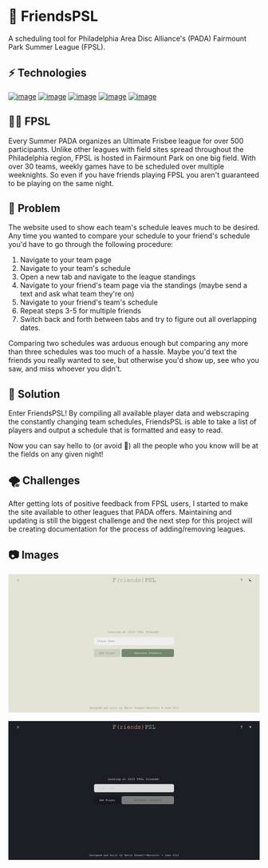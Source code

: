 # 🥏 FriendsPSL

A scheduling tool for Philadelphia Area Disc Alliance's (PADA) Fairmount Park Summer League (FPSL).

## ⚡️ Technologies
[![image](https://img.shields.io/badge/next%20js-000000?style=for-the-badge&logo=nextdotjs&logoColor=white)](https://nextjs.org/)
[![image](https://img.shields.io/badge/Tailwind_CSS-38B2AC?style=for-the-badge&logo=tailwind-css&logoColor=white)](https://tailwindcss.com/)
[![image](https://img.shields.io/badge/TypeScript-007ACC?style=for-the-badge&logo=typescript&logoColor=white)](https://www.typescriptlang.org/)
[![image](https://img.shields.io/badge/MongoDB-4EA94B?style=for-the-badge&logo=mongodb&logoColor=white)](https://www.mongodb.com/)
[![image](https://img.shields.io/badge/Vercel-000000?style=for-the-badge&logo=vercel&logoColor=white)](https://vercel.com/)

## 🏃‍♂️ FPSL
Every Summer PADA organizes an Ultimate Frisbee league for over 500 participants. Unlike other leagues with field sites spread throughout the Philadelphia region, FPSL is hosted in Fairmount Park on one big field. With over 30 teams, weekly games have to be scheduled over multiple weeknights. So even if you have friends playing FPSL you aren't guaranteed to be playing on the same night.

## 🙁 Problem
The website used to show each team's schedule leaves much to be desired. Any time you wanted to compare your schedule to your friend's schedule you'd have to go through the following procedure:

1. Navigate to your team page
2. Navigate to your team's schedule
3. Open a new tab and navigate to the league standings
4. Navigate to your friend's team page via the standings (maybe send a text and ask what team they're on)
5. Navigate to your friend's team's schedule
6. Repeat steps 3-5 for multiple friends
7. Switch back and forth between tabs and try to figure out all overlapping dates.

Comparing two schedules was arduous enough but comparing any more than three schedules was too much of a hassle. Maybe you'd text the friends you really wanted to see, but otherwise you'd show up, see who you saw, and miss whoever you didn't.

## 🙂 Solution
Enter FriendsPSL! By compiling all available player data and webscraping the constantly changing team schedules, FriendsPSL is able to take a list of players and output a schedule that is formatted and easy to read.

Now you can say hello to (or avoid 🙈) all the people who you know will be at the fields on any given night!

## 🌪️ Challenges
After getting lots of positive feedback from FPSL users, I started to make the site available to other leagues that PADA offers. Maintaining and updating is still the biggest challenge and the next step for this project will be creating documentation for the process of adding/removing leagues.

## 📷 Images
![FriendsPSL Light Theme](/public/friendspsl-light.png)

![FriendsPSL Dark Theme](/public/friendspsl-dark.png)